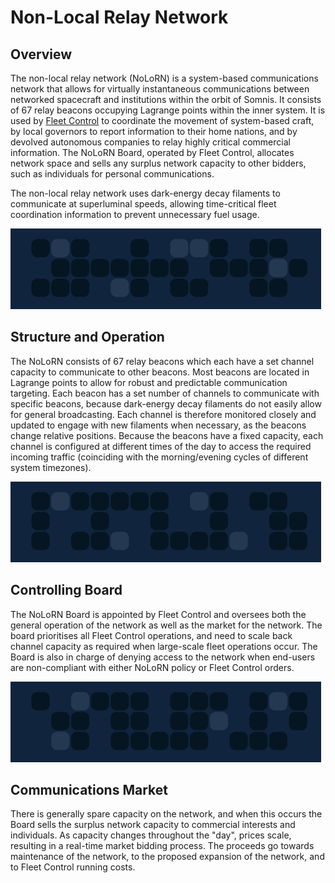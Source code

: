 # Non-Local Relay Network

## Overview

The non-local relay network (NoLoRN) is a system-based communications network that allows for virtually instantaneous communications between networked spacecraft and institutions within the orbit of Somnis.  It consists of 67 relay beacons occupying Lagrange points within the inner system.  It is used by [Fleet Control](fleetcontrol_overview) to coordinate the movement of system-based craft, by local governors to report information to their home nations, and by devolved autonomous companies to relay highly critical commercial information.  The NoLoRN Board, operated by Fleet Control, allocates network space and sells any surplus network capacity to other bidders, such as individuals for personal communications.

The non-local relay network uses dark-energy decay filaments to communicate at superluminal speeds, allowing time-critical fleet coordination information to prevent unnecessary fuel usage.

![_|data|10](header_data_3.png)

## Structure and Operation

The NoLoRN consists of 67 relay beacons which each have a set channel capacity to communicate to other beacons.  Most beacons are located in Lagrange points to allow for robust and predictable communication targeting.  Each beacon has a set number of channels to communicate with specific beacons, because dark-energy decay filaments do not easily allow for general broadcasting.  Each channel is therefore monitored closely and updated to engage with new filaments when necessary, as the beacons change relative positions.  Because the beacons have a fixed capacity, each channel is configured at different times of the day to access the required incoming traffic (coinciding with the morning/evening cycles of different system timezones).

![_|data|10](header_data_2.png)

## Controlling Board

The NoLoRN Board is appointed by Fleet Control and oversees both the general operation of the network as well as the market for the network.  The board prioritises all Fleet Control operations, and need to scale back channel capacity as required when large-scale fleet operations occur.  The Board is also in charge of denying access to the network when end-users are non-compliant with either NoLoRN policy or Fleet Control orders.

![_|data|10](header_data_6.png)

## Communications Market

There is generally spare capacity on the network, and when this occurs the Board sells the surplus network capacity to commercial interests and individuals.  As capacity changes throughout the "day", prices scale, resulting in a real-time market bidding process.  The proceeds go towards maintenance of the network, to the proposed expansion of the network, and to Fleet Control running costs.
